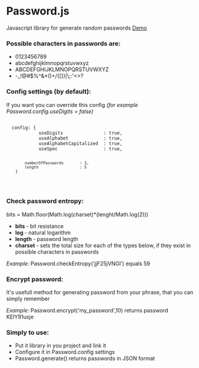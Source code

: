 Password.js
===========

Javascript library for generate random passwords
<a href="http://greybax.github.io/Password.js/">Demo</a>

<p><h3>Possible characters in passwords are: </h3>
  <ul>
    <li> 0123456789 </li>
    <li> abcdefghijklmnopqrstuvwxyz </li>
    <li> ABCDEFGHIJKLMNOPQRSTUVWXYZ</li>
    <li> -_!@#$%^&*()+/{[]}|\;:'<>? </li>
  </ul>
</p>

<p><h3>Config settings (by default):</h3>
<p>If you want you can override this config <i>(for example Password.config.useDigits = false)</i> </p>
<pre>
<code>
  config: {
  			useDigits               : true,
  			useAlphabet             : true,
  			useAlphabetCapitalized  : true,
  			useSpec                 : true,
  			
  			numberOfPasswords       : 1,
  			length                  : 5
  		}
  </code>
</pre>

<p><h3>Check password entropy:</h3>
<p> bits = Math.floor(Math.log(charset)*(lenght/Math.log(2))) </p>
<ul>
  <li> <b> bits </b> - bit resistance </li>
  <li> <b> log </b> - natural logarithm </li>
  <li> <b> length </b> - password length </li>
  <li> <b> charset </b> - sets the total size for each of the types below, if they exist in possible characters in     passwords </li>
</ul>
<i> Example: </i> Password.checkEntropy('jjF25jVNGI') equals 59
</p>



<p><h3>Encrypt password:</h3>
<p> It's usefull method for generating password from your phrase, that you can simply remember</p>
<i> Example: </i> Password.encrypt('my_password',10) returns password KElY91usje
</p>

<p><h3>Simply to use:</h3>
  <ul>
    <li> Put it library in you project and link it </li>
    <li> Configure it in Password.config settings </li>
    <li> Password.generate() returns passwords in JSON format </li>
  </ul>
</p>
